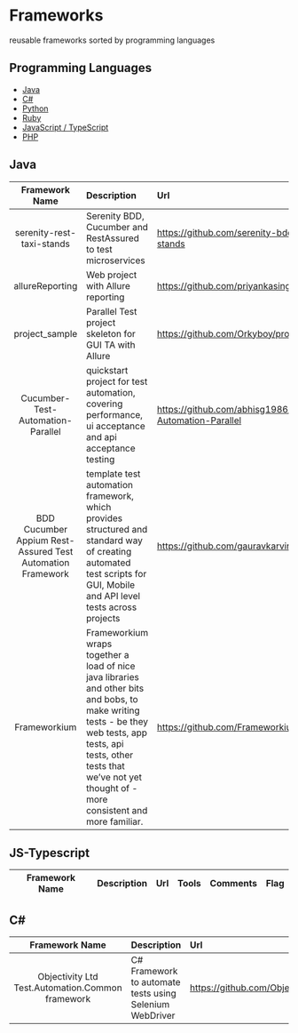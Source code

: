 # Frameworks
reusable frameworks sorted by programming languages


## Programming Languages

- [Java](#java)
- [C#](#C)
- [Python](#python)
- [Ruby](#ruby)
- [JavaScript / TypeScript](#js-typescript)
- [PHP](#php)


## Java

| Framework Name | Description  | Url  | Tools | Comments |Flag|
|:--------------:|:-------------|:-----|:------|:---------|:---:|
| serenity-rest-taxi-stands | Serenity BDD, Cucumber and RestAssured to test microservices | https://github.com/serenity-bdd/serenity-rest-taxi-stands | Maven Serenity Cucumber RestAPI  | None |![alt text](http://icons.iconarchive.com/icons/custom-icon-design/flatastic-9/256/Flag1-blue-icon.png "Try")|
| allureReporting | Web project with Allure reporting | https://github.com/priyankasingh7/allureReporting | Maven TestNg Allure SeleniumGrid POM TestDataAsYml| None |![alt text](http://icons.iconarchive.com/icons/custom-icon-design/flatastic-9/256/Flag1-green-icon.png "Good")|
| project_sample | Parallel Test project skeleton for GUI TA with Allure | https://github.com/Orkyboy/project_sample | Selenium Cucumber Allure SpringDriverManager | Config and core as multi-module binaries |![alt text](http://icons.iconarchive.com/icons/custom-icon-design/flatastic-9/256/Flag1-orange-icon.png "Maybe")|
| Cucumber-Test-Automation-Parallel | quickstart project for test automation, covering performance, ui acceptance and api acceptance testing | https://github.com/abhisg1986/Cucumber-Test-Automation-Parallel | Selenium Maven Cucumber Spring Jackson Jmeter | Parallel but no config for browser type etc|![alt text](http://icons.iconarchive.com/icons/custom-icon-design/flatastic-9/256/Flag1-orange-icon.png "Maybe")|
| BDD Cucumber Appium Rest-Assured Test Automation Framework | template test automation framework, which provides structured and standard way of creating automated test scripts for GUI, Mobile and API level tests across projects | https://github.com/gauravkarvir/cucumber_testng_java | Selenium TestNG Maven Cucumber Saucelabs Jenkins RestAssured | None|![alt text](http://icons.iconarchive.com/icons/custom-icon-design/flatastic-9/256/Flag1-green-icon.png "Good")|
| Frameworkium |Frameworkium wraps together a load of nice java libraries and other bits and bobs, to make writing tests - be they web tests, app tests, api tests, other tests that we’ve not yet thought of - more consistent and more familiar.| https://github.com/Frameworkium/frameworkium  |https://frameworkium.github.io/frameworkium/#_pages/ACoupleOfCoolThings.md | Good kickstart framework|![alt text](http://icons.iconarchive.com/icons/custom-icon-design/flatastic-9/256/Flag1-green-icon.png "Good")|


## JS-Typescript
| Framework Name | Description  | Url  | Tools | Comments |Flag|
|:--------------:|:-------------|:-----|:------|:---------|:---:|


## C#

| Framework Name | Description  | Url  | Tools | Comments |Flag|
|:--------------:|:-------------|:-----|:------|:---------|:---:|
| Objectivity Ltd Test.Automation.Common framework | C# Framework to automate tests using Selenium WebDriver | https://github.com/ObjectivityLtd/Test.Automation |  MSTest, NUnit or xUNIT framework Specflow | None |![alt text](http://icons.iconarchive.com/icons/custom-icon-design/flatastic-9/256/Flag1-blue-icon.png "Try")|
